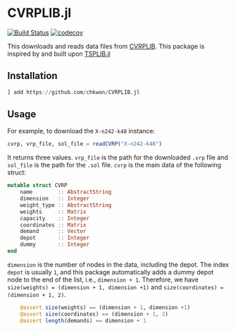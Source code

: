 # CVRPLIB.jl

[![Build Status](https://github.com/chkwon/CVRPLIB.jl/workflows/CI/badge.svg?branch=master)](https://github.com/chkwon/CVRPLIB.jl/actions?query=workflow%3ACI)
[![codecov](https://codecov.io/gh/chkwon/CVRPLIB.jl/branch/master/graph/badge.svg)](https://codecov.io/gh/chkwon/CVRPLIB.jl)


This downloads and reads data files from [CVRPLIB](http://vrp.atd-lab.inf.puc-rio.br/index.php/en/).  This package is inspired by and built upon [TSPLIB.jl](https://github.com/matago/TSPLIB.jl)

## Installation 

```julia
] add https://github.com/chkwon/CVRPLIB.jl
```

## Usage

For example, to download the `X-n242-k48` instance:
```julia
cvrp, vrp_file, sol_file = readCVRP("X-n242-k48")
```
It returns three values. `vrp_file` is the path for the downloaded `.vrp` file and `sol_file` is the path for the `.sol` file. 
`cvrp` is the main data of the following struct:

```julia
mutable struct CVRP
    name        :: AbstractString
    dimension   :: Integer
    weight_type :: AbstractString
    weights     :: Matrix
    capacity    :: Integer 
    coordinates :: Matrix    
    demand      :: Vector
    depot       :: Integer
    dummy       :: Integer
end
```

`dimension` is the number of nodes in the data, including the depot. 
The index `depot` is usually `1`, and this package automatically adds a dummy depot node to the end of the list, i.e., `dimension + 1`. 
Therefore, we have `size(weights) = (dimension + 1, dimension +1)` and `size(coordinates) = (dimension + 1, 2)`.

```julia
    @assert size(weights) == (dimension + 1, dimension +1)
    @assert size(coordinates) == (dimension + 1, 2)
    @assert length(demands) == dimension + 1
```
